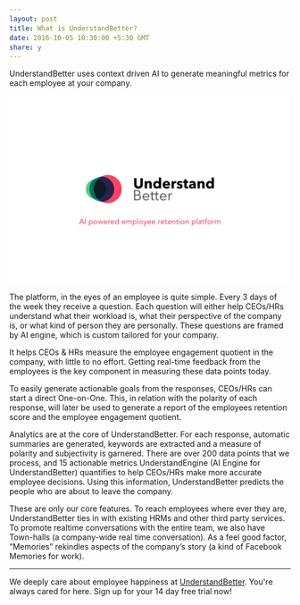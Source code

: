 ```yaml
---
layout: post
title: What is UnderstandBetter?
date: 2016-10-05 10:30:00 +5:30 GMT
share: y
---
```


UnderstandBetter uses context driven AI to generate meaningful metrics for each employee at your company.

<!--break-->

<img src="/public/posts/2016-10-05/understandbetter.jpg" class="img" alt="UnderstandBetter Logo" />

The platform, in the eyes of an employee is quite simple. Every 3 days of the week they receive a question. Each question will either help CEOs/HRs understand what their workload is, what their perspective of the company is, or what kind of person they are personally. These questions are framed by AI engine, which is custom tailored for your company.

It helps CEOs & HRs measure the employee engagement quotient in the company, with little to no effort. Getting real-time feedback from the employees is the key component in measuring these data points today.

To easily generate actionable goals from the responses, CEOs/HRs can start a direct One-on-One. This, in relation with the polarity of each response, will later be used to generate a report of the employees retention score and the employee engagement quotient.

Analytics are at the core of UnderstandBetter. For each response, automatic summaries are generated, keywords are extracted and a measure of polarity and subjectivity is garnered. There are over 200 data points that we process, and 15 actionable metrics UnderstandEngine (AI Engine for UnderstandBetter) quantifies to help CEOs/HRs make more accurate employee decisions. Using this information, UnderstandBetter predicts the people who are about to leave the company.

These are only our core features. To reach employees where ever they are, UnderstandBetter ties in with existing HRMs and other third party services. To promote realtime conversations with the entire team, we also have Town-halls (a company-wide real time conversation). As a feel good factor, “Memories” rekindles aspects of the company’s story (a kind of Facebook Memories for work).

---
We deeply care about employee happiness at [UnderstandBetter](https://understandbetter.co). You're always cared for here. Sign up for your 14 day free trial now!
